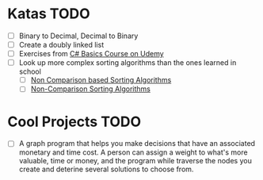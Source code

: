 # Katas TODO

- [ ] Binary to Decimal, Decimal to Binary
- [ ] Create a doubly linked list
- [ ] Exercises from [C# Basics Course on Udemy](https://digitalu.udemy.com/course/csharp-tutorial-for-beginners/learn/lecture/3606438#overview)
- [ ] Look up more complex sorting algorithms than the ones learned in school
  - [ ] [Non Comparison based Sorting Algorithms](https://iq.opengenus.org/non-comparison-based-sorting/)
  - [ ] [Non-Comparison Sorting Algorithms](https://pages.cs.wisc.edu/~paton/readings/Old/fall08/LINEAR-SORTS.html)

# Cool Projects TODO

- [ ] A graph program that helps you make decisions that have an associated monetary and time cost. A person can assign a weight to what's more valuable, time or money, and the program while traverse the nodes you create and deterine several solutions to choose from.